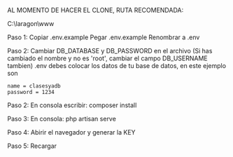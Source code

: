 AL MOMENTO DE HACER EL CLONE, RUTA RECOMENDADA:

C:\laragon\www


Paso 1: 
    Copiar .env.example 
    Pegar  .env.example
    Renombrar a .env

Paso 2:
    Cambiar DB_DATABASE y DB_PASSWORD en el archivo (Si has cambiado el nombre y no es 'root', cambiar el campo DB_USERNAME tambien) .env
    debes colocar los datos de tu base de datos, en este ejemplo son 

    name = clasesyadb
    password = 1234

Paso 2:
    En consola escribir:
        composer install

Paso 3:
    En consola:
        php artisan serve

Paso 4:
    Abirir el navegador y generar la KEY

Paso 5:
    Recargar
